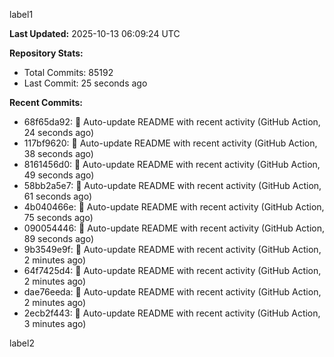 
label1 
<!-- ACTIVITY_START -->
**Last Updated:** 2025-10-13 06:09:24 UTC

**Repository Stats:**
- Total Commits: 85192
- Last Commit: 25 seconds ago

**Recent Commits:**
- 68f65da92: 🤖 Auto-update README with recent activity (GitHub Action, 24 seconds ago)
- 117bf9620: 🤖 Auto-update README with recent activity (GitHub Action, 38 seconds ago)
- 8161456d0: 🤖 Auto-update README with recent activity (GitHub Action, 49 seconds ago)
- 58bb2a5e7: 🤖 Auto-update README with recent activity (GitHub Action, 61 seconds ago)
- 4b040466e: 🤖 Auto-update README with recent activity (GitHub Action, 75 seconds ago)
- 090054446: 🤖 Auto-update README with recent activity (GitHub Action, 89 seconds ago)
- 9b3549e9f: 🤖 Auto-update README with recent activity (GitHub Action, 2 minutes ago)
- 64f7425d4: 🤖 Auto-update README with recent activity (GitHub Action, 2 minutes ago)
- dae76eeda: 🤖 Auto-update README with recent activity (GitHub Action, 2 minutes ago)
- 2ecb2f443: 🤖 Auto-update README with recent activity (GitHub Action, 3 minutes ago)
<!-- ACTIVITY_END -->

label2
